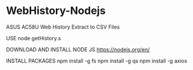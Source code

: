 # WebHistory-Nodejs
ASUS AC58U Web History Extract to CSV Files

USE
node getHistory.s

DOWNLOAD AND INSTALL NODE JS
https://nodejs.org/en/

INSTALL PACKAGES
npm install -g fs
npm install -g qs
npm install -g axios

